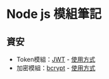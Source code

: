 # Node js 模組筆記

## 資安

* Token模組：[JWT](https://www.npmjs.com/package/jsonwebtoken) - [使用方式](https://andy6804tw.github.io/2018/01/11/user-jsonwebtoken/)
* 加密模組：[bcrypt](https://www.npmjs.com/package/bcrypt) - [使用方式](https://andy6804tw.github.io/2018/01/08/user-bcrypt/)